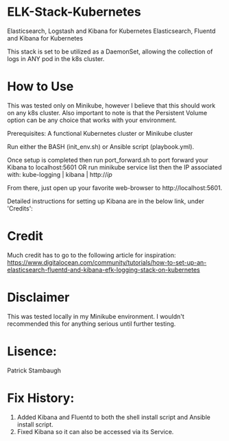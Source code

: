 # ELK-Stack-Kubernetes
Elasticsearch, Logstash and Kibana for Kubernetes
Elasticsearch, Fluentd and Kibana for Kubernetes

This stack is set to be utilized as a DaemonSet, allowing the collection of logs in ANY pod in the k8s cluster.

# How to Use
This was tested only on Minikube, however I believe that this should work on any k8s cluster.
Also important to note is that the Persistent Volume option can be any choice that works with your environment.

Prerequisites: A functional Kubernetes cluster or Minikube cluster

Run either the BASH (init_env.sh) or Ansible script (playbook.yml).

Once setup is completed then run port_forward.sh to port forward your Kibana to localhost:5601 OR run
minikube service list then the IP associated with: kube-logging         | kibana                    | http://*ip*

From there, just open up your favorite web-browser to http://localhost:5601.

Detailed instructions for setting up Kibana are in the below link, under 'Credits':

# Credit
Much credit has to go to the following article for inspiration:
https://www.digitalocean.com/community/tutorials/how-to-set-up-an-elasticsearch-fluentd-and-kibana-efk-logging-stack-on-kubernetes

# Disclaimer
This was tested locally in my Minikube environment.  I wouldn't recommended this for anything serious until further testing.

# Lisence:
Patrick Stambaugh

# Fix History:
1) Added Kibana and Fluentd to both the shell install script and Ansible install script.
2) Fixed Kibana so it can also be accessed via its Service.
